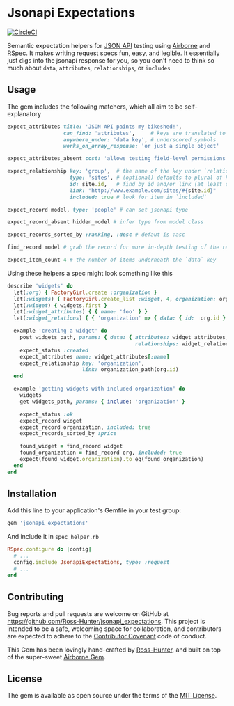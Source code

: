 # Jsonapi Expectations

[![CircleCI](https://circleci.com/gh/Ross-Hunter/jsonapi_expectations/tree/master.svg?style=svg)](https://circleci.com/gh/Ross-Hunter/jsonapi_expectations/tree/master)

Semantic expectation helpers for [JSON API](http://jsonapi.org/) testing using [Airborne](https://github.com/brooklynDev/airborne) and [RSpec](http://rspec.info/). It makes writing request specs fun, easy, and legible. It essentially just digs into the jsonapi response for you, so you don't need to think so much about `data`, `attributes`, `relationships`, or `includes`

## Usage

The gem includes the following matchers, which all aim to be self-explanatory

``` ruby
expect_attributes title: 'JSON API paints my bikeshed!',
                  can_find: 'attributes',     # keys are translated to
                  anywhere_under: 'data key', # underscored symbols
                  works_on_array_response: 'or just a single object' 

expect_attributes_absent cost: 'allows testing field-level permissions'

expect_relationship key: 'group',  # the name of the key under `relationships`
                    type: 'sites', # (optional) defaults to plural of key
                    id: site.id,   # find by id and/or link (at least one)
                    link: "http://www.example.com/sites/#{site.id}" 
                    included: true # look for item in `included`

expect_record model, type: 'people' # can set jsonapi type

expect_record_absent hidden_model # infer type from model class

expect_records_sorted_by :ranking, :desc # defaut is :asc

find_record model # grab the record for more in-depth testing of the response

expect_item_count 4 # the number of items underneath the `data` key
```


Using these helpers a spec might look something like this

```ruby
describe 'widgets' do
  let(:org) { FactoryGirl.create :organization }
  let(:widgets) { FactoryGirl.create_list :widget, 4, organization: org }
  let(:widget) { widgets.first }
  let(:widget_attributes) { { name: 'foo' } }
  let(:widget_relations) { { 'organization' => { data: { id:  org.id } } }

  example 'creating a widget' do
    post widgets_path, params: { data: { attributes: widget_attributes,
                                         relationships: widget_relations } }
    expect_status :created
    expect_attributes name: widget_attributes[:name]
    expect_relationship key: 'organization',
                        link: organization_path(org.id)
  end

  example 'getting widgets with included organization' do
    widgets
    get widgets_path, params: { include: 'organization' }

    expect_status :ok
    expect_record widget
    expect_record organization, included: true
    expect_records_sorted_by :price

    found_widget = find_record widget
    found_organization = find_record org, included: true
    expect(found_widget.organization).to eq(found_organization)
  end
end
```

## Installation

Add this line to your application's Gemfile in your test group:

```ruby
gem 'jsonapi_expectations'
```

And include it in `spec_helper.rb`

```ruby
RSpec.configure do |config|
  # ...
  config.include JsonapiExpectations, type: :request
  # ...
end
```

## Contributing

Bug reports and pull requests are welcome on GitHub at https://github.com/Ross-Hunter/jsonapi_expectations. This project is intended to be a safe, welcoming space for collaboration, and contributors are expected to adhere to the [Contributor Covenant](http://contributor-covenant.org) code of conduct.

This Gem has been lovingly hand-crafted by [Ross-Hunter](http://ross-hunter.com), and built on top of the super-sweet [Airborne Gem](https://github.com/brooklynDev/airborne).

## License

The gem is available as open source under the terms of the [MIT License](http://opensource.org/licenses/MIT).


